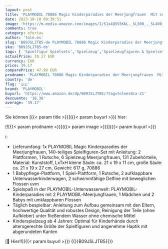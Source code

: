 ```yaml
---
layout: post
title: 'PLAYMOBIL 70886 Magic Kinderparadies der Meerjungfrauen  Mit schwimmfähigen Delfinen  Spielzeug für Kinder ab 4 Jahren  Mehrfarbig'
date: 2023-10-10 09:39:51
image: 'https://m.media-amazon.com/images/I/51x4Q5S5KkL._SL500_._SL400_.jpg'
comments: true
category: ofertas
author: 'tole.es'
slug: 'B09JSLJTB5-de PLAYMOBIL 70886 Magic Kinderparadies der Meerjungfrauen...'
sku: 'B09JSLJTB5-de'
tags: [ 'Spielfigur Spielsets','Spielzeug','Spielzeugfiguren & Spielsets','playmobil','🇩🇪', ]
actualPrice: 39.17 EUR
currency: EUR
price: 39.17
comparePrice: 47.99 EUR
prodname: 'PLAYMOBIL 70886 Magic Kinderparadies der Meerjungfrauen  Mit schwimmfähigen Delfinen  Spielzeug für Kinder ab 4 Jahren  Mehrfarbig'
country: 'de'
flag: '🇩🇪'
brand: 'PLAYMOBIL'
buyurl: 'https://www.amazon.de/dp/B09JSLJTB5/?tag=tolees0ca-21'
descuento: '18.38'
average: '39.17'
---
```


Sie können [{{< param title >}}]({{< param buyurl >}}) hier:

[![{{< param prodname >}}]({{< param image >}})]({{< param buyurl >}})

ℹ️:

- Lieferumfang: 1x PLAYMOBIL Magic Kinderparadies der Meerjungfrauen, 140-teiliges Spielfiguren-Set mit Anleitung: 2 Plattformen, 1 Rutsche, 6 Spielzeug Meerjungfrauen, 131 Zubehörteile, Material: Kunststoff, LxTxH kleine Säule: ca. 21 x 19 x 11 cm, große Säule: ca. 21 x 19 x 27 cm, Gewicht: 617 g, 70886
- 1 Babypflege-Plattform, 1 Spiel-Plattform, 1 Rutsche, 2 aufklappbare Unterwasserkinderwagen, 2 schwimmfähige Delfine mit beweglichen Flossen uvm
- Spielspaß in der PLAYMOBIL-Unterwasserwelt: PLAYMOBIL-Kinderparadies mit 2 PLAYMOBIL-Meerjungfrauen, 1 Mädchen und 2 Babys mit umklappbaren Flossen
- Täglich bespielbar: Anleitung zum Aufbau gemeinsam mit den Eltern, hochwertige Qualität und robustes Design, Reinigung der Teile (ohne Aufkleber) unter fließendem Wasser ohne chemische Mittel
- Kinderspielzeug ab 4 Jahren: Optimal für Kinderhände durch altersgerechte Größe der Spielfiguren und angenehme Haptik mit abgerundeten Kanten

[🛒 Hier!!]({{< param buyurl >}})
{{<world>}}B09JSLJTB5{{</world>}}
